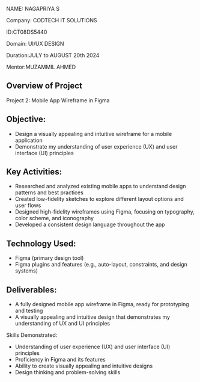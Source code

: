 NAME: NAGAPRIYA S

Company: CODTECH IT SOLUTIONS

ID:CT08DS5440

Domain: UI/UX DESIGN

Duration:JULY to AUGUST 20th 2024

Mentor:MUZAMMIL AHMED
 ## Overview of Project
 Project 2: Mobile App Wireframe in Figma

## Objective:

- Design a visually appealing and intuitive wireframe for a mobile application
- Demonstrate my understanding of user experience (UX) and user interface (UI) principles

## Key Activities:

- Researched and analyzed existing mobile apps to understand design patterns and best practices
- Created low-fidelity sketches to explore different layout options and user flows
- Designed high-fidelity wireframes using Figma, focusing on typography, color scheme, and iconography
- Developed a consistent design language throughout the app

## Technology Used:

- Figma (primary design tool)
- Figma plugins and features (e.g., auto-layout, constraints, and design systems)

## Deliverables:

- A fully designed mobile app wireframe in Figma, ready for prototyping and testing
- A visually appealing and intuitive design that demonstrates my understanding of UX and UI principles

Skills Demonstrated:

- Understanding of user experience (UX) and user interface (UI) principles
- Proficiency in Figma and its features
- Ability to create visually appealing and intuitive designs
- Design thinking and problem-solving skills

